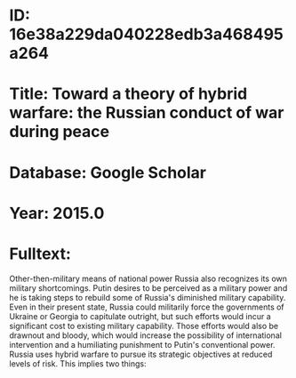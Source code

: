 # ID: 16e38a229da040228edb3a468495a264
# Title: Toward a theory of hybrid warfare: the Russian conduct of war during peace
# Database: Google Scholar
# Year: 2015.0
# Fulltext:
Other-then-military means of national power Russia also recognizes its own military shortcomings.
Putin desires to be perceived as a military power and he is taking steps to rebuild some of Russia's diminished military capability.
Even in their present state, Russia could militarily force the governments of Ukraine or Georgia to capitulate outright, but such efforts would incur a significant cost to existing military capability.
Those efforts would also be drawnout and bloody, which would increase the possibility of international intervention and a humiliating punishment to Putin's conventional power.
Russia uses hybrid warfare to pursue its strategic objectives at reduced levels of risk.
This implies two things: